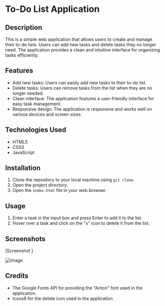 # To-Do List Application

## Description
This is a simple web application that allows users to create and manage their to-do lists. Users can add new tasks and delete tasks they no longer need. The application provides a clean and intuitive interface for organizing tasks efficiently.

## Features
- Add new tasks: Users can easily add new tasks to their to-do list.
 - Delete tasks: Users can remove tasks from the list when they are no longer needed.
- Clean interface: The application features a user-friendly interface for easy task management.
- Responsive design: The application is responsive and works well on various devices and screen sizes.

## Technologies Used
- HTML5
- CSS3
- JavaScript

## Installation
1. Clone the repository to your local machine using `git clone`.
2. Open the project directory.
3. Open the `index.html` file in your web browser.

## Usage
1. Enter a task in the input box and press Enter to add it to the list.
2. Hover over a task and click on the "x" icon to delete it from the list.

## Screenshots
[Screenshot ]

![image](https://github.com/Pawan8433/todoupdatedui/assets/106168429/cf6df275-999b-4503-9b0b-7e187f2d00f2)

 

## Credits
- The Google Fonts API for providing the "Anton" font used in the application.
- Icons8 for the delete icon used in the application.

 
